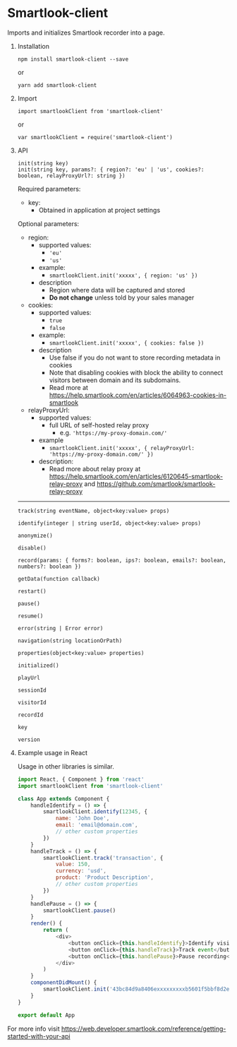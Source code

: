 # Smartlook-client

Imports and initializes Smartlook recorder into a page.

1.  Installation
    ```
    npm install smartlook-client --save
    ```
    or
    ```
    yarn add smartlook-client
    ```
2.  Import
    ```
    import smartlookClient from 'smartlook-client'
    ```
    or
    ```
    var smartlookClient = require('smartlook-client')
    ```
3.  API

    ```
    init(string key)
    init(string key, params?: { region?: 'eu' | 'us', cookies?: boolean, relayProxyUrl?: string })
    ```
	Required parameters:
	* key:
		* Obtained in application at project settings

	Optional parameters:

	* region:
		* supported values:
			* `'eu'`
			* `'us'`
		* example:
			* `smartlookClient.init('xxxxx', { region: 'us' })`
		* description
			* Region where data will be captured and stored
			* **Do not change** unless told by your sales manager
	* cookies:
		* supported values:
			* `true`
			* `false`
		* example:
			* `smartlookClient.init('xxxxx', { cookies: false })`
		* description
			* Use false if you do not want to store recording metadata in cookies
			* Note that disabling cookies with block the ability to connect visitors between domain and its subdomains.
			* Read more at https://help.smartlook.com/en/articles/6064963-cookies-in-smartlook
	* relayProxyUrl:
		* supported values:
			* full URL of self-hosted relay proxy
				* e.g. `'https://my-proxy-domain.com/'`
		* example
			* `smartlookClient.init('xxxxx', { relayProxyUrl: 'https://my-proxy-domain.com/' })`
		* description:
			* Read more about relay proxy at https://help.smartlook.com/en/articles/6120645-smartlook-relay-proxy and https://github.com/smartlook/smartlook-relay-proxy

	---

    ```
    track(string eventName, object<key:value> props)
    ```

    ```
    identify(integer | string userId, object<key:value> props)
    ```

    ```
    anonymize()
    ```

    ```
    disable()
    ```

    ```
    record(params: { forms?: boolean, ips?: boolean, emails?: boolean, numbers?: boolean })
    ```

    ```
    getData(function callback)
    ```

    ```
    restart()
    ```

    ```
    pause()
    ```

    ```
    resume()
    ```

    ```
    error(string | Error error)
    ```

    ```
    navigation(string locationOrPath)
    ```

    ```
    properties(object<key:value> properties)
    ```

    ```
    initialized()
    ```

    ```
    playUrl
    ```

    ```
    sessionId
    ```

    ```
    visitorId
    ```

    ```
    recordId
    ```

    ```
    key
    ```

    ```
    version
    ```

4.  Example usage in React

    Usage in other libraries is similar.

    ```js
    import React, { Component } from 'react'
    import smartlookClient from 'smartlook-client'

    class App extends Component {
    	handleIdentify = () => {
    		smartlookClient.identify(12345, {
    			name: 'John Doe',
    			email: 'email@domain.com',
    			// other custom properties
    		})
    	}
    	handleTrack = () => {
    		smartlookClient.track('transaction', {
    			value: 150,
    			currency: 'usd',
    			product: 'Product Description',
    			// other custom properties
    		})
    	}
    	handlePause = () => {
    		smartlookClient.pause()
    	}
    	render() {
    		return (
    			<div>
    				<button onClick={this.handleIdentify}>Identify visitor</button>
    				<button onClick={this.handleTrack}>Track event</button>
    				<button onClick={this.handlePause}>Pause recording</button>
    			</div>
    		)
    	}
    	componentDidMount() {
    		smartlookClient.init('43bc84d9a8406exxxxxxxxxb5601f5bbf8d2ed')
    	}
    }

    export default App
    ```

For more info visit https://web.developer.smartlook.com/reference/getting-started-with-your-api
